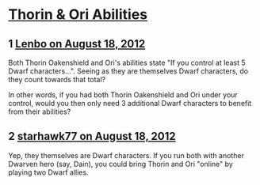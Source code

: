 # [Thorin &amp; Ori Abilities](https://community.fantasyflightgames.com/topic/69360-thorin-ori-abilities/)

## 1 [Lenbo on August 18, 2012](https://community.fantasyflightgames.com/topic/69360-thorin-ori-abilities/?do=findComment&comment=675906)

Both Thorin Oakenshield and Ori's abilities state "If you control at least 5 Dwarf characters…". Seeing as they are themselves Dwarf characters, do they count towards that total?

In other words, if you had both Thorin Oakenshield and Ori under your control, would you then only need 3 additional Dwarf characters to benefit from their abilities?

## 2 [starhawk77 on August 18, 2012](https://community.fantasyflightgames.com/topic/69360-thorin-ori-abilities/?do=findComment&comment=675912)

Yep, they themselves are Dwarf characters. If you run both with another Dwarven hero (say, Dain), you could bring Thorin and Ori "online" by playing two Dwarf allies.

